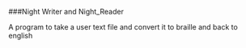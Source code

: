 ###Night Writer and Night_Reader

A program to take a user text file and convert it to braille and
back to english